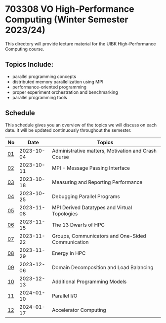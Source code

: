 # 703308 VO High-Performance Computing (Winter Semester 2023/24)

This directory will provide lecture material for the UIBK High-Performance Computing course.

## Topics Include:

 - parallel programming concepts
 - distributed memory parallelization using MPI
 - performance-oriented programming
 - proper experiment orchestration and benchmarking
 - parallel programming tools

## Schedule

This schedule gives you an overview of the topics we will discuss on each date.
It will be updated continuously throughout the semester.

| No                                       | Date       | Topics                                              |
| ---------------------------------------- | ---------- | --------------------------------------------------- |
| [01](01_motivation_and_crash_course.pdf) | 2023-10-04 | Administrative matters, Motivation and Crash Course |
| [02](02_mpi_basics.pdf)                  | 2023-10-11 | MPI - Message Passing Interface                     |
| [03](03_measurements.pdf)                | 2023-10-18 | Measuring and Reporting Performance                 |
| [04](04_debugging.pdf)                   | 2023-10-25 | Debugging Parallel Programs                         |
| [05](05_mpi_advanced.pdf)                | 2023-11-08 | MPI Derived Datatypes and Virtual Topologies        |
| [06](06_dwarfs.pdf)                      | 2023-11-15 | The 13 Dwarfs of HPC                                |
| [07](07_mpi_advanced_2.pdf)              | 2023-11-22 | Groups, Communicators and One-Sided Communication   |
| [08](08_energy.pdf)                      | 2023-11-29 | Energy in HPC                                       |
| [09](09_domain_decomposition.pdf)        | 2023-12-06 | Domain Decomposition and Load Balancing             |
| [10](10_programming_models.pdf)          | 2023-12-13 | Additional Programming Models                       |
| [11](11_parallel_io.pdf)                 | 2024-01-10 | Parallel I/O                                        |
| [12](12_accelerators.pdf)                | 2024-01-17 | Accelerator Computing                               |
